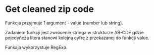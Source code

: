 # Get cleaned zip code

Funkcja przyjmuje 1 argument - value (number lub string).

Zadaniem funkcji jest zwrócenie stringa w strukturze AB-CDE gdzie pojedyńcza litera stanowi kolejną cyfrę z przekazanej do funkcji value.

Funkaja wykorzystuje RegExp.
